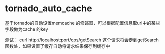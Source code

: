 tornado_auto_cache
==================

基于tornado的自动设置memcache 的修饰器，可以根据配置信息取url中的某些字段做为cache 的key

测试：
curl http://localhost:port/cps/getSearch
这个请求将会走到getSearch函数处，如果设置了缓存自动将请求结果保存到缓存中
